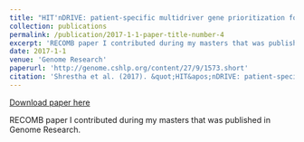 ```yaml
---
title: "HIT'nDRIVE: patient-specific multidriver gene prioritization for precision oncology"
collection: publications
permalink: /publication/2017-1-1-paper-title-number-4
excerpt: 'RECOMB paper I contributed during my masters that was published in Genome Research.'
date: 2017-1-1
venue: 'Genome Research'
paperurl: 'http://genome.cshlp.org/content/27/9/1573.short'
citation: 'Shrestha et al. (2017). &quot;HIT&apos;nDRIVE: patient-specific multidriver gene prioritization for precision oncology.&quot;; <i>Genome Research</i>'
---
```


<a href='http://genome.cshlp.org/content/27/9/1573.short'>Download paper here</a>

RECOMB paper I contributed during my masters that was published in Genome Research.

